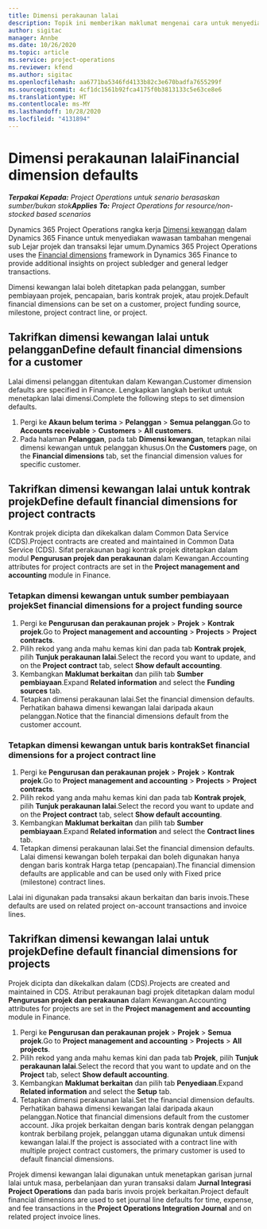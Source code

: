```yaml
---
title: Dimensi perakaunan lalai
description: Topik ini memberikan maklumat mengenai cara untuk menyediakan lalai dimensi kewangan.
author: sigitac
manager: Annbe
ms.date: 10/26/2020
ms.topic: article
ms.service: project-operations
ms.reviewer: kfend
ms.author: sigitac
ms.openlocfilehash: aa6771ba5346fd4133b82c3e670badfa7655299f
ms.sourcegitcommit: 4cf1dc1561b92fca4175f0b3813133c5e63ce8e6
ms.translationtype: HT
ms.contentlocale: ms-MY
ms.lasthandoff: 10/28/2020
ms.locfileid: "4131894"
---
```

# <a name="financial-dimension-defaults"></a><span data-ttu-id="15a3e-103">Dimensi perakaunan lalai</span><span class="sxs-lookup"><span data-stu-id="15a3e-103">Financial dimension defaults</span></span>

<span data-ttu-id="15a3e-104">_**Terpakai Kepada:** Project Operations untuk senario berasaskan sumber/bukan stok_</span><span class="sxs-lookup"><span data-stu-id="15a3e-104">_**Applies To:** Project Operations for resource/non-stocked based scenarios_</span></span>

<span data-ttu-id="15a3e-105">Dynamics 365 Project Operations rangka kerja [Dimensi kewangan](https://docs.microsoft.com/dynamics365/finance/general-ledger/financial-dimensions) dalam Dynamics 365 Finance untuk menyediakan wawasan tambahan mengenai sub Lejar projek dan transaksi lejar umum.</span><span class="sxs-lookup"><span data-stu-id="15a3e-105">Dynamics 365 Project Operations uses the [Financial dimensions](https://docs.microsoft.com/dynamics365/finance/general-ledger/financial-dimensions) framework in Dynamics 365 Finance to provide additional insights on project subledger and general ledger transactions.</span></span>

<span data-ttu-id="15a3e-106">Dimensi kewangan lalai boleh ditetapkan pada pelanggan, sumber pembiayaan projek, pencapaian, baris kontrak projek, atau projek.</span><span class="sxs-lookup"><span data-stu-id="15a3e-106">Default financial dimensions can be set on a customer, project funding source, milestone, project contract line, or project.</span></span>

## <a name="define-default-financial-dimensions-for-a-customer"></a><span data-ttu-id="15a3e-107">Takrifkan dimensi kewangan lalai untuk pelanggan</span><span class="sxs-lookup"><span data-stu-id="15a3e-107">Define default financial dimensions for a customer</span></span>

<span data-ttu-id="15a3e-108">Lalai dimensi pelanggan ditentukan dalam Kewangan.</span><span class="sxs-lookup"><span data-stu-id="15a3e-108">Customer dimension defaults are specified in Finance.</span></span> <span data-ttu-id="15a3e-109">Lengkapkan langkah berikut untuk menetapkan lalai dimensi.</span><span class="sxs-lookup"><span data-stu-id="15a3e-109">Complete the following steps to set dimension defaults.</span></span>

1. <span data-ttu-id="15a3e-110">Pergi ke **Akaun belum terima** > **Pelanggan** > **Semua pelanggan**.</span><span class="sxs-lookup"><span data-stu-id="15a3e-110">Go to **Accounts receivable** > **Customers** > **All customers**.</span></span>
2. <span data-ttu-id="15a3e-111">Pada halaman **Pelanggan**, pada tab **Dimensi kewangan**, tetapkan nilai dimensi kewangan untuk pelanggan khusus.</span><span class="sxs-lookup"><span data-stu-id="15a3e-111">On the **Customers** page, on the **Financial dimensions** tab, set the financial dimension values for specific customer.</span></span>

## <a name="define-default-financial-dimensions-for-project-contracts"></a><span data-ttu-id="15a3e-112">Takrifkan dimensi kewangan lalai untuk kontrak projek</span><span class="sxs-lookup"><span data-stu-id="15a3e-112">Define default financial dimensions for project contracts</span></span>

<span data-ttu-id="15a3e-113">Kontrak projek dicipta dan dikekalkan dalam Common Data Service (CDS).</span><span class="sxs-lookup"><span data-stu-id="15a3e-113">Project contracts are created and maintained in Common Data Service (CDS).</span></span> <span data-ttu-id="15a3e-114">Sifat perakaunan bagi kontrak projek ditetapkan dalam modul **Pengurusan projek dan perakaunan** dalam Kewangan.</span><span class="sxs-lookup"><span data-stu-id="15a3e-114">Accounting attributes for project contracts are set in the **Project management and accounting** module in Finance.</span></span>

### <a name="set-financial-dimensions-for-a-project-funding-source"></a><span data-ttu-id="15a3e-115">Tetapkan dimensi kewangan untuk sumber pembiayaan projek</span><span class="sxs-lookup"><span data-stu-id="15a3e-115">Set financial dimensions for a project funding source</span></span>

1. <span data-ttu-id="15a3e-116">Pergi ke **Pengurusan dan perakaunan projek** > **Projek** > **Kontrak projek**.</span><span class="sxs-lookup"><span data-stu-id="15a3e-116">Go to **Project management and accounting** > **Projects** > **Project contracts**.</span></span>
2. <span data-ttu-id="15a3e-117">Pilih rekod yang anda mahu kemas kini dan pada tab **Kontrak projek**, pilih **Tunjuk perakaunan lalai**.</span><span class="sxs-lookup"><span data-stu-id="15a3e-117">Select the record you want to update, and on the **Project contract** tab, select **Show default accounting**.</span></span>
3. <span data-ttu-id="15a3e-118">Kembangkan **Maklumat berkaitan** dan pilih tab **Sumber pembiayaan**.</span><span class="sxs-lookup"><span data-stu-id="15a3e-118">Expand **Related information** and select the **Funding sources** tab.</span></span>
4. <span data-ttu-id="15a3e-119">Tetapkan dimensi perakaunan lalai.</span><span class="sxs-lookup"><span data-stu-id="15a3e-119">Set the financial dimension defaults.</span></span> <span data-ttu-id="15a3e-120">Perhatikan bahawa dimensi kewangan lalai daripada akaun pelanggan.</span><span class="sxs-lookup"><span data-stu-id="15a3e-120">Notice that the financial dimensions default from the customer account.</span></span>

### <a name="set-financial-dimensions-for-a-project-contract-line"></a><span data-ttu-id="15a3e-121">Tetapkan dimensi kewangan untuk baris kontrak</span><span class="sxs-lookup"><span data-stu-id="15a3e-121">Set financial dimensions for a project contract line</span></span>

1. <span data-ttu-id="15a3e-122">Pergi ke **Pengurusan dan perakaunan projek** > **Projek** > **Kontrak projek**.</span><span class="sxs-lookup"><span data-stu-id="15a3e-122">Go to **Project management and accounting** > **Projects** > **Project contracts**.</span></span>
2. <span data-ttu-id="15a3e-123">Pilih rekod yang anda mahu kemas kini dan pada tab **Kontrak projek**, pilih **Tunjuk perakaunan lalai**.</span><span class="sxs-lookup"><span data-stu-id="15a3e-123">Select the record you want to update and on the **Project contract** tab, select **Show default accounting**.</span></span>
3. <span data-ttu-id="15a3e-124">Kembangkan **Maklumat berkaitan** dan pilih tab **Sumber pembiayaan**.</span><span class="sxs-lookup"><span data-stu-id="15a3e-124">Expand **Related information** and select the **Contract lines** tab.</span></span>
4. <span data-ttu-id="15a3e-125">Tetapkan dimensi perakaunan lalai.</span><span class="sxs-lookup"><span data-stu-id="15a3e-125">Set the financial dimension defaults.</span></span> <span data-ttu-id="15a3e-126">Lalai dimensi kewangan boleh terpakai dan boleh digunakan hanya dengan baris kontrak Harga tetap (pencapaian).</span><span class="sxs-lookup"><span data-stu-id="15a3e-126">The financial dimension defaults are applicable and can be used only with Fixed price (milestone) contract lines.</span></span>

<span data-ttu-id="15a3e-127">Lalai ini digunakan pada transaksi akaun berkaitan dan baris invois.</span><span class="sxs-lookup"><span data-stu-id="15a3e-127">These defaults are used on related project on-account transactions and invoice lines.</span></span>

## <a name="define-default-financial-dimensions-for-projects"></a><span data-ttu-id="15a3e-128">Takrifkan dimensi kewangan lalai untuk projek</span><span class="sxs-lookup"><span data-stu-id="15a3e-128">Define default financial dimensions for projects</span></span>

<span data-ttu-id="15a3e-129">Projek dicipta dan dikekalkan dalam (CDS).</span><span class="sxs-lookup"><span data-stu-id="15a3e-129">Projects are created and maintained in CDS.</span></span> <span data-ttu-id="15a3e-130">Atribut perakaunan bagi projek ditetapkan dalam modul **Pengurusan projek dan perakaunan** dalam Kewangan.</span><span class="sxs-lookup"><span data-stu-id="15a3e-130">Accounting attributes for projects are set in the **Project management and accounting** module in Finance.</span></span>

1. <span data-ttu-id="15a3e-131">Pergi ke **Pengurusan dan perakaunan projek** > **Projek** > **Semua projek**.</span><span class="sxs-lookup"><span data-stu-id="15a3e-131">Go to **Project management and accounting** > **Projects** > **All projects**.</span></span>
2. <span data-ttu-id="15a3e-132">Pilih rekod yang anda mahu kemas kini dan pada tab **Projek**, pilih **Tunjuk perakaunan lalai**.</span><span class="sxs-lookup"><span data-stu-id="15a3e-132">Select the record that you want to update and on the **Project** tab, select **Show default accounting**.</span></span>
3. <span data-ttu-id="15a3e-133">Kembangkan **Maklumat berkaitan** dan pilih tab **Penyediaan**.</span><span class="sxs-lookup"><span data-stu-id="15a3e-133">Expand **Related information** and select the **Setup** tab.</span></span>
4. <span data-ttu-id="15a3e-134">Tetapkan dimensi perakaunan lalai.</span><span class="sxs-lookup"><span data-stu-id="15a3e-134">Set the financial dimension defaults.</span></span> <span data-ttu-id="15a3e-135">Perhatikan bahawa dimensi kewangan lalai daripada akaun pelanggan.</span><span class="sxs-lookup"><span data-stu-id="15a3e-135">Notice that financial dimensions default from the customer account.</span></span> <span data-ttu-id="15a3e-136">Jika projek berkaitan dengan baris kontrak dengan pelanggan kontrak berbilang projek, pelanggan utama digunakan untuk dimensi kewangan lalai.</span><span class="sxs-lookup"><span data-stu-id="15a3e-136">If the project is associated with a contract line with multiple project contract customers, the primary customer is used to default financial dimensions.</span></span>

<span data-ttu-id="15a3e-137">Projek dimensi kewangan lalai digunakan untuk menetapkan garisan jurnal lalai untuk masa, perbelanjaan dan yuran transaksi dalam **Jurnal Integrasi Project Operations** dan pada baris invois projek berkaitan.</span><span class="sxs-lookup"><span data-stu-id="15a3e-137">Project default financial dimensions are used to set journal line defaults for time, expense, and fee transactions in the **Project Operations Integration Journal** and on related project invoice lines.</span></span>
